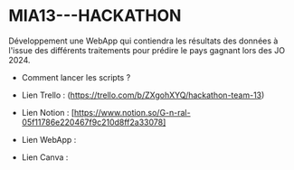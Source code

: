 # MIA13---HACKATHON

Développement une WebApp qui contiendra les résultats des données à l'issue des différents traitements pour prédire le pays gagnant lors des JO 2024.

- Comment lancer les scripts ?
- Lien Trello : (https://trello.com/b/ZXgohXYQ/hackathon-team-13) 

- Lien Notion : [https://www.notion.so/G-n-ral-05f11786e220467f9c210d8ff2a33078]
- Lien WebApp :
- Lien Canva :